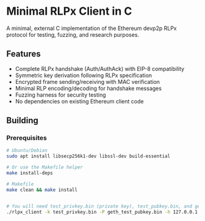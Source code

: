 # Minimal RLPx Client in C

A minimal, external C implementation of the Ethereum devp2p RLPx protocol for testing, fuzzing, and research purposes.

## Features

- Complete RLPx handshake (Auth/AuthAck) with EIP-8 compatibility
- Symmetric key derivation following RLPx specification
- Encrypted frame sending/receiving with MAC verification
- Minimal RLP encoding/decoding for handshake messages
- Fuzzing harness for security testing
- No dependencies on existing Ethereum client code

## Building

### Prerequisites

```bash
# Ubuntu/Debian
sudo apt install libsecp256k1-dev libssl-dev build-essential

# Or use the Makefile helper
make install-deps

# Makefile
make clean && make install


# You will need test_privkey.bin (private key), test_pubkey.bin, and geth_test_pubkey.bin 
./rlpx_client -k test_privkey.bin -P geth_test_pubkey.bin -h 127.0.0.1 -p 30303
